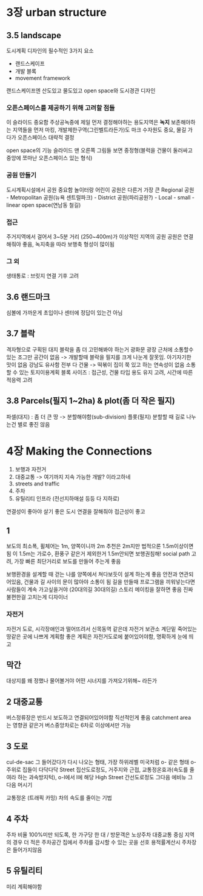 # 3장 urban structure
## 3.5 landscape

도시계획 디자인의 필수적인 3가지 요소

- 랜드스케이프
- 개발 블록
- movement framework

랜드스케이프엔 산도있고 물도있고
open space와 도시경관 디자인

### 오픈스페이스를 제공하기 위해 고려할 점들
이 슬라이드 중요함
주상공녹중에 제일 먼저 결정해야하는 용도지역은 **녹지**
보존해야하는 지역들을 먼저 마킹, 개발제한구역(그린벨트라든가)도 마크
수자원도 중요, 물길 가다가 오픈스페이스 대략적 결정

open space의 기능 슬라이드 맨 오른쪽 그림들 보면
중정형(블럭을 건물이 둘러싸고 중앙에 쪼마난 오픈스페이스 있는 형식)

### 공원 만들기
도시계획시설에서 공원 중요함
놀이터랑 어린이 공원은 다른거
가장 큰 Regional 공원 - Metropolitan 공원(뉴욕 센트럴파크) - District 공원(파리공원?) - Local - small - linear open space(연남동 철길)

### 접근
주거지역에서 걸어서 3~5분 거리 (250~400m)가 이상적인 지역의 공원
공원은 연결해줘야 좋음, 녹지축을 따라 보행축 형성이 많이됨

### 그 외
생태통로 : 브릿지 연결
기후 고려

## 3.6 랜드마크
심볼에 가까운게 초입이나 센터에
정답이 있는건 아님

## 3.7 블락
격자형으로 구획된 대지
블락을 좀 더 고민해봐야 하는거
광화문 광장 근처에 소통할수있는 조그만 공간이 없음 -> 개발할때 블락을 필지를 크게 나눈게 잘못임. 아기자기한 맛이 없음
강남도 유사함 전부 다 건물 -> 떡볶이 집이 쭉 있고 하는 연속성이 없음
소통할 수 있는 토지이용계획
블록 사이즈 : 접근성, 건물 타입 용도 유지 고려, 시간에 따른 적응력 고려

## 3.8 Parcels(필지 1~2ha) & plot(좀 더 작은 필지)
파셀(대지) : 좀 더 큰 땅 -> 분할해야함(sub-division)
플롯(필지)
분할할 때 길로 나누는건 별로 좋진 않음

# 4장 Making the Connections
1. 보행과 자전거
2. 대중교통 -> 여기까지 지속 가능한 개발? 이라고하네
3. streets and traffic
4. 주차
5. 유틸리티 인프라 (전선지하매설 등등 다 지하로)

연결성이 좋아야 살기 좋은 도시
연결을 잘해줘야 접근성이 좋고

## 1
보도의 최소폭, 휠체어는 1m, 양쪽이니까 2m
추천은 2m지만 법적으론 1.5m이상이면 됨
이 1.5m는 가로수, 환풍구 같은거 제외한거
1.5m안되면 보행권침해!
social path 고려, 가장 빠른 최단거리로 보도를 만들어 주는게 좋음

보행환경을 설계할 때 걷는 나를 양쪽에서 쳐다보듯이 설계 하는게 좋음
안전과 연관되어있음, 건물과 길 사이의 문이 많아야 소통이 됨
길을 만들때 프로그램을 끼워넣는다면 사람들이 계속 가고싶을거야 (20대의길 30대의길)
스토리 메이킹을 잘하면 좋음
진짜 불편한걸 고치는게 디자이너

### 자전거
자전거 도로, 시각장애인과 떨어뜨려서
신목동역 같은데 자전거 보관소
계단밑 죽어있는 땅같은 곳에 나쁘게 계획함
좋은 계획은 자전거도로에 붙어있어야함, 명확하게 눈에 띄고

## 막간
대상지를 왜 정했나 물어볼거야
어떤 시너지를 가져오기위해~ 라든가

## 2 대중교통
버스정류장은 반드시 보도하고 연결되어있어야함
직선적인게 좋음
catchment area 는 영향권 같은거
버스중앙차로는 6차로 이상에서만 가능

## 3 도로
cul-de-sac 그 들어갔다가 다시 나오는 형태, 가장 하위레벨
미국처럼 o- 같은 형태 o-주위로 집들이 다닥다닥
Street 집산도로정도, 거주지와 근접, 교통정온효과(속도를 줄여라 하는 과속방지턱), o-l에서 l에 해당
High Street 간선도로정도 그다음 에비뉴 그다음 머시기

교통정온 (트래픽 카밍) 차의 속도를 줄이는 기법

## 4 주차
주차 비율 100%미만 되도록, 한 가구당 한 대 / 방문객은 노상주차
대중교통 중심 지역의 경우 더 적은 주차공간
집에서 주차를 감시할 수 있는 곳을 선호
용적률계산시 주차장은 들어가지않음

## 5 유틸리티
미리 계획해야함